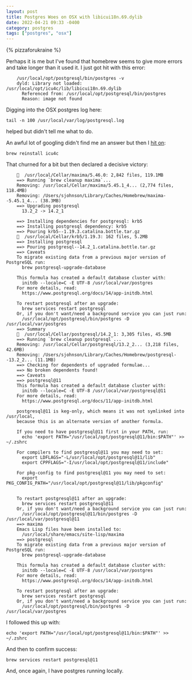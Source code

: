 ```yaml
---
layout: post
title: Postgres Woes on OSX with libicui18n.69.dylib
date: 2022-04-21 09:33 -0400
category: postgres
tags: ["postgres", "osx"]
---
```

{% pizzaforukraine  %}

Perhaps it is me but I've found that homebrew seems to give more errors and take longer than it used it.  I just got hit with this error:

		/usr/local/opt/postgresql/bin/postgres -v
		dyld: Library not loaded: /usr/local/opt/icu4c/lib/libicui18n.69.dylib
		  Referenced from: /usr/local/opt/postgresql/bin/postgres
		  Reason: image not found
			
Digging into the OSX postgres log here:

    tail -n 100 /usr/local/var/log/postgresql.log
		
helped but didn't tell me what to do.

An awful lot of googling didn't find me an answer but then I [hit on](https://stackoverflow.com/questions/53828891/dyld-library-not-loaded-usr-local-opt-icu4c-lib-libicui18n-62-dylib-error-run):

    brew reinstall icu4c
		
That churned for a bit but then declared a decisive victory:

		🍺  /usr/local/Cellar/maxima/5.46.0: 2,842 files, 119.1MB
		==> Running `brew cleanup maxima`...
		Removing: /usr/local/Cellar/maxima/5.45.1_4... (2,774 files, 118.4MB)
		Removing: /Users/sjohnson/Library/Caches/Homebrew/maxima--5.45.1_4... (38.3MB)
		==> Upgrading postgresql
		  13.2_2 -> 14.2_1

		==> Installing dependencies for postgresql: krb5
		==> Installing postgresql dependency: krb5
		==> Pouring krb5--1.19.3.catalina.bottle.tar.gz
		🍺  /usr/local/Cellar/krb5/1.19.3: 162 files, 5.2MB
		==> Installing postgresql
		==> Pouring postgresql--14.2_1.catalina.bottle.tar.gz
		==> Caveats
		To migrate existing data from a previous major version of PostgreSQL run:
		  brew postgresql-upgrade-database

		This formula has created a default database cluster with:
		  initdb --locale=C -E UTF-8 /usr/local/var/postgres
		For more details, read:
		  https://www.postgresql.org/docs/14/app-initdb.html

		To restart postgresql after an upgrade:
		  brew services restart postgresql
		Or, if you don't want/need a background service you can just run:
		  /usr/local/opt/postgresql/bin/postgres -D /usr/local/var/postgres
		==> Summary
		🍺  /usr/local/Cellar/postgresql/14.2_1: 3,305 files, 45.5MB
		==> Running `brew cleanup postgresql`...
		Removing: /usr/local/Cellar/postgresql/13.2_2... (3,218 files, 42.6MB)
		Removing: /Users/sjohnson/Library/Caches/Homebrew/postgresql--13.2_2... (11.1MB)
		==> Checking for dependents of upgraded formulae...
		==> No broken dependents found!
		==> Caveats
		==> postgresql@11
		This formula has created a default database cluster with:
		  initdb --locale=C -E UTF-8 /usr/local/var/postgresql@11
		For more details, read:
		  https://www.postgresql.org/docs/11/app-initdb.html

		postgresql@11 is keg-only, which means it was not symlinked into /usr/local,
		because this is an alternate version of another formula.

		If you need to have postgresql@11 first in your PATH, run:
		  echo 'export PATH="/usr/local/opt/postgresql@11/bin:$PATH"' >> ~/.zshrc

		For compilers to find postgresql@11 you may need to set:
		  export LDFLAGS="-L/usr/local/opt/postgresql@11/lib"
		  export CPPFLAGS="-I/usr/local/opt/postgresql@11/include"

		For pkg-config to find postgresql@11 you may need to set:
		  export PKG_CONFIG_PATH="/usr/local/opt/postgresql@11/lib/pkgconfig"


		To restart postgresql@11 after an upgrade:
		  brew services restart postgresql@11
		Or, if you don't want/need a background service you can just run:
		  /usr/local/opt/postgresql@11/bin/postgres -D /usr/local/var/postgresql@11
		==> maxima
		Emacs Lisp files have been installed to:
		  /usr/local/share/emacs/site-lisp/maxima
		==> postgresql
		To migrate existing data from a previous major version of PostgreSQL run:
		  brew postgresql-upgrade-database

		This formula has created a default database cluster with:
		  initdb --locale=C -E UTF-8 /usr/local/var/postgres
		For more details, read:
		  https://www.postgresql.org/docs/14/app-initdb.html

		To restart postgresql after an upgrade:
		  brew services restart postgresql
		Or, if you don't want/need a background service you can just run:
		  /usr/local/opt/postgresql/bin/postgres -D /usr/local/var/postgres

I followed this up with:

    echo 'export PATH="/usr/local/opt/postgresql@11/bin:$PATH"' >> ~/.zshrc

And then to confirm success:

    brew services restart postgresql@11
		
And, once again, I have postgres running locally.  